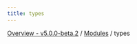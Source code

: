 ```yaml
---
title: types
---
```


[Overview - v5.0.0-beta.2](../README.en.md) / [Modules](../modules.en.md) / types
